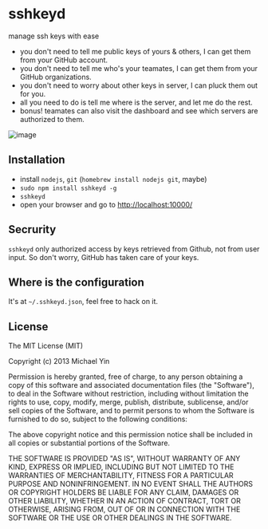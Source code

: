 sshkeyd
=======

manage ssh keys with ease

* you don't need to tell me public keys of yours & others, I can get them from your GitHub account.
* you don't need to tell me who's your teamates, I can get them from your GitHub organizations.
* you don't need to worry about other keys in server, I can pluck them out for you.
* all you need to do is tell me where is the server, and let me do the rest.
* bonus! teamates can also visit the dashboard and see which servers are authorized to them.

![image](https://f.cloud.github.com/assets/1559832/1616153/f1bba3dc-5605-11e3-8485-e5b7942bd7d0.png)

## Installation

* install `nodejs`, `git` (`homebrew install nodejs git`, maybe)
* `sudo npm install sshkeyd -g`
* `sshkeyd`
* open your browser and go to [http://localhost:10000/](http://localhost:10000/)

## Secrurity

`sshkeyd` only authorized access by keys retrieved from Github, not from user input. So don't worry, GitHub has taken care of your keys.

## Where is the configuration

It's at `~/.sshkeyd.json`, feel free to hack on it.

## License

The MIT License (MIT)

Copyright (c) 2013 Michael Yin

Permission is hereby granted, free of charge, to any person obtaining a copy of
this software and associated documentation files (the "Software"), to deal in
the Software without restriction, including without limitation the rights to
use, copy, modify, merge, publish, distribute, sublicense, and/or sell copies of
the Software, and to permit persons to whom the Software is furnished to do so,
subject to the following conditions:

The above copyright notice and this permission notice shall be included in all
copies or substantial portions of the Software.

THE SOFTWARE IS PROVIDED "AS IS", WITHOUT WARRANTY OF ANY KIND, EXPRESS OR
IMPLIED, INCLUDING BUT NOT LIMITED TO THE WARRANTIES OF MERCHANTABILITY, FITNESS
FOR A PARTICULAR PURPOSE AND NONINFRINGEMENT. IN NO EVENT SHALL THE AUTHORS OR
COPYRIGHT HOLDERS BE LIABLE FOR ANY CLAIM, DAMAGES OR OTHER LIABILITY, WHETHER
IN AN ACTION OF CONTRACT, TORT OR OTHERWISE, ARISING FROM, OUT OF OR IN
CONNECTION WITH THE SOFTWARE OR THE USE OR OTHER DEALINGS IN THE SOFTWARE.

